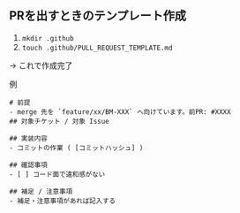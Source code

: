 ## PRを出すときのテンプレート作成

1. `mkdir .github`
1. `touch .github/PULL_REQUEST_TEMPLATE.md`

&rarr; これで作成完了

例

    # 前提
    - merge 先を `feature/xx/BM-XXX` へ向けています。前PR: #XXXX
    ## 対象チケット / 対象 Issue

    ## 実装内容
    - コミットの作業 ( [コミットハッシュ] )

    ## 確認事項
    - [ ] コード面で違和感がない

    ## 補足 / 注意事項
    - 補足・注意事項があれば記入する
